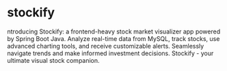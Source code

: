 # stockify
ntroducing Stockify: a frontend-heavy stock market visualizer app powered by Spring Boot Java. Analyze real-time data from MySQL, track stocks, use advanced charting tools, and receive customizable alerts. Seamlessly navigate trends and make informed investment decisions. Stockify - your ultimate visual stock companion.
